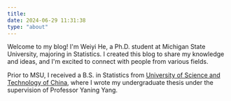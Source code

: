 ```yaml
---
title: 
date: 2024-06-29 11:31:38
type: "about"
---
```


Welcome to my blog!
I'm Weiyi He, a Ph.D. student at Michigan State University, majoring in Statistics. I created this blog to share my knowledge and ideas, and I'm excited to connect with people from various fields.

Prior to MSU, I received a B.S. in Statistics from [University of Science and Technology of China](https://www.ustc.edu.cn/), where I wrote my undergraduate thesis under the supervision of Professor Yaning Yang.
